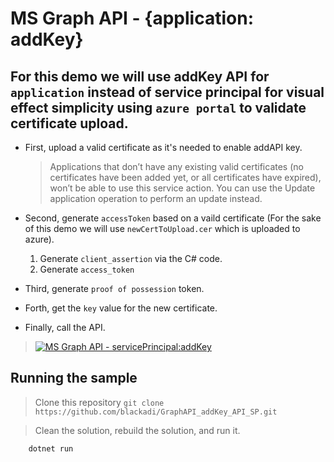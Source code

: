 # MS Graph API - {application: addKey}

## For this demo we will use addKey API for `application` instead of service principal for visual effect simplicity using `azure portal` to validate certificate upload.

- First, upload a valid certificate as it's needed to enable addAPI key.

  > Applications that don’t have any existing valid certificates (no certificates have been added yet, or all certificates have expired), won’t be able to use this service action. You can use the Update application operation to perform an update instead.

- Second, generate `accessToken` based on a vaild certificate (For the sake of this demo we will use `newCertToUpload.cer` which is uploaded to azure).

  1. Generate `client_assertion` via the C# code.
  1. Generate `access_token`

- Third, generate `proof of possession` token.

- Forth, get the `key` value for the new certificate.

- Finally, call the API.

> [![MS Graph API - servicePrincipal:addKey](https://img.youtube.com/vi/MOS4L4mMZmc/0.jpg)](https://www.youtube.com/watch?v=MOS4L4mMZmc)

## Running the sample

> Clone this repository `git clone https://github.com/blackadi/GraphAPI_addKey_API_SP.git`

> Clean the solution, rebuild the solution, and run it.

```console
    dotnet run
```
